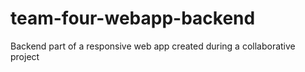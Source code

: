 # team-four-webapp-backend
Backend part of a responsive web app created during a collaborative project
